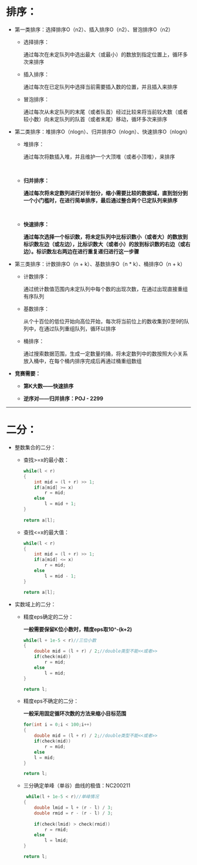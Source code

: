 # 排序：

- 第一类排序：选择排序O（n2）、插入排序O（n2）、冒泡排序O（n2）

  - 选择排序：

    通过每次在未定队列中选出最大（或最小）的数放到指定位置上，循环多次来排序

  

  - 插入排序：

    通过每次在已定队列中选择当前需要插入数的位置，并且插入来排序

  

  - 冒泡排序：

    通过每次从未定队列的末尾（或者队首）经过比较来将当前较大数（或者较小数）向未定队列的队首（或者末尾）移动，循环多次来排序

    

- 第二类排序：堆排序O（nlogn）、归并排序O（nlogn）、快速排序O（nlogn）

  - 堆排序：

    通过每次将数插入堆，并且维护一个大顶堆（或者小顶堆），来排序

  ​       

  - **归并排序：**

    **通过每次将未定数列进行对半划分，缩小需要比较的数据域，直到划分到一个小门槛时，在进行简单排序，最后通过整合两个已定队列来排序**

  ​       

  - **快速排序：**

    **通过每次选择一个标识数，将未定队列中比标识数小（或者大）的数放到标识数左边（或左边），比标识数大（或者小）的放到标识数的右边（或右边）。标识数左右两边在进行重复递归进行这一步骤**

    

- 第三类排序：计数排序O（n + k）、基数排序O（n * k）、桶排序O（n + k）

  - 计数排序：

    通过统计数值范围内未定队列中每个数的出现次数，在通过出现直接重组有序队列

    

  - 基数排序：

    从个十百位的低位开始向高位开始，每次将当前位上的数收集到0至9的队列中，在通过队列重组队列，循环以排序

   

  - 桶排序：

    通过搜索数据范围，生成一定数量的捅，将未定数列中的数按照大小关系放入桶中，在每个桶内排序完成后再通过桶重组数组

    

- **竞赛需要：**

  - **第K大数——快速排序**

  - **逆序对——归并排序：POJ - 2299**

---

# 二分：

- 整数集合的二分：

  - 查找>=x的最小数：

    ```cpp
    while(l < r)
    {
    	int mid = (l + r) >> 1;
        if(a[mid] >= x)
        	r = mid;
        else
            l = mid + 1;
    }
        		
    return a[l];
    ```
  
  - 查找<=x的最大值：
  
    ``` cpp
    while(l < r)
    {
    	int mid = (l + r) >> 1;
    	if(a[mid] <= x)
    		r = mid;
    	else
    		l = mid - 1;
    }
    
    return a[l];
    ```



- 实数域上的二分：

  - 精度eps确定的二分：

    **一般需要保留K位小数时，精度eps取10^-(k+2)**

    ``` cpp
    while(l + 1e-5 < r)//三位小数
    {
    	double mid = (l + r) / 2;//double类型不能<<或者>>
    	if(check(mid))
    		r = mid;
    	else
    		l = mid;
    }
    
    return l;
    ```

  - 精度eps不确定的二分：

    **一般采用固定循环次数的方法来缩小目标范围**

    ``` cpp
    for(int i = 0;i < 100;i++)
    {
    	double mid = (l + r) / 2;//double类型不能<<或者>>
    	if(check(mid))
    		r = mid;
    	else
    	l = mid;
    }
    
    return l;
    ```

    

  - 三分确定单峰（单谷）曲线的极值：NC200211

    ``` cpp
     while(l + 1e-5 < r)//单峰情况
    {
    	double lmid = l + (r - l) / 3;
    	double rmid = r - (r - l) / 3;
        
    	if(check(lmid) > check(rmid))
    		r = rmid;
    	else
    		l = lmid;
    }
    
    return l;
    ```

    